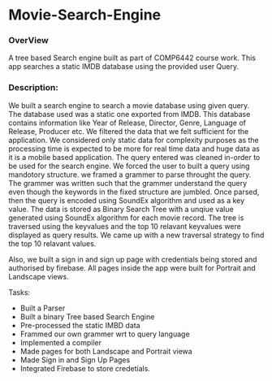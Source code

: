 # Movie-Search-Engine
### OverView
A tree based Search engine built as part of COMP6442 course work. This app searches a static IMDB database using the provided user Query. 

### Description:
We built a search engine to search a movie database using given query. The database used was a static one exported from IMDB. This database contains information like Year of Release, Director, Genre, Language of Release, Producer etc. 
We filtered the data that we felt sufficient for the application. We considered only static data for complexity purposes as the processing time is expected to be more for real time data and huge data as it is a mobile based application. 
The query entered was cleaned in-order to be used for the search engine. We forced the user to built a query using mandotory structure. 
we framed a grammer to parse throught the query. The grammer was written such that the grammer understand the query even though the keywords in the fixed structure are jumbled. Once parsed, then the query is encoded using SoundEx algorithm and used as a key value.
The data is stored as Binary Search Tree with a unqiue value generated using SoundEx algorithm for each movie record. The tree is traversed using the keyvalues and the top 10 relavant keyvalues were displayed as query results. We came up with a new traversal strategy to find the top 10 relavant values.

Also, we built a sign in and sign up page with credentials being stored and authorised by firebase. All pages inside the app were built for Portrait and Landscape views.

Tasks:
- Built a Parser
- Built a binary Tree based Search Engine
- Pre-processed the static IMBD data
- Frammed our own grammer wrt to query language
- Implemented a compiler
- Made pages for both Landscape and Portrait viewa
- Made Sign in and Sign Up Pages
- Integrated Firebase to store credetials.
